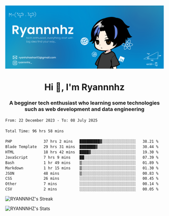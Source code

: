 ![Banner Tech](RYANNNHZ_20250628_124553_0000.png)

<h1 align="center">Hi 👋, I'm Ryannnhz</h1>
<h3 align="center">A begginer tech enthusiast who learning some technologies such as web development and data engineering</h3>


<!--START_SECTION:waka-->

```txt
From: 22 December 2023 - To: 08 July 2025

Total Time: 96 hrs 58 mins

PHP              37 hrs 2 mins   █████████▓░░░░░░░░░░░░░░░   38.21 %
Blade Template   29 hrs 31 mins  ███████▓░░░░░░░░░░░░░░░░░   30.44 %
HTML             18 hrs 42 mins  ████▓░░░░░░░░░░░░░░░░░░░░   19.30 %
JavaScript       7 hrs 9 mins    ██░░░░░░░░░░░░░░░░░░░░░░░   07.39 %
Bash             1 hr 49 mins    ▒░░░░░░░░░░░░░░░░░░░░░░░░   01.89 %
Markdown         1 hr 15 mins    ▒░░░░░░░░░░░░░░░░░░░░░░░░   01.30 %
JSON             48 mins         ▒░░░░░░░░░░░░░░░░░░░░░░░░   00.83 %
CSS              26 mins         ░░░░░░░░░░░░░░░░░░░░░░░░░   00.45 %
Other            7 mins          ░░░░░░░░░░░░░░░░░░░░░░░░░   00.14 %
CSV              2 mins          ░░░░░░░░░░░░░░░░░░░░░░░░░   00.05 %
```

<!--END_SECTION:waka-->

![RYANNNHZ's Streak](https://github-readme-streak-stats.herokuapp.com/?user=RYANNNHZ&theme=react&hide_border=true)

![RYANNNHZ's Stats](https://github-readme-stats.vercel.app/api?username=RYANNNHZ&theme=react&show_icons=true&hide_border=true&count_private=true)